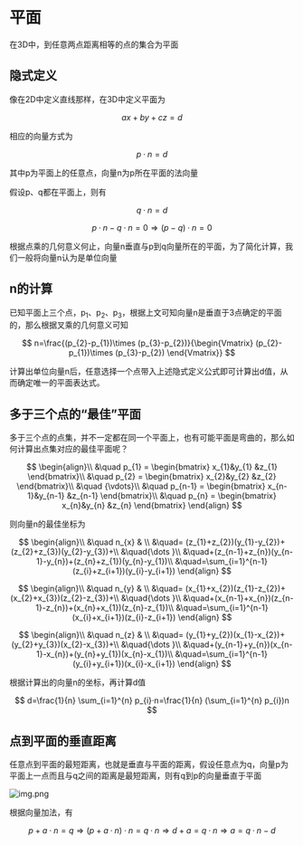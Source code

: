 # 平面

在3D中，到任意两点距离相等的点的集合为平面

## 隐式定义

像在2D中定义直线那样，在3D中定义平面为

$$
ax+by+cz=d
$$

相应的向量方式为

$$
p·n=d
$$

其中p为平面上的任意点，向量n为p所在平面的法向量

假设p、q都在平面上，则有

$$
q·n=d
$$

$$
p·n-q·n=0\Rightarrow (p-q)·n=0
$$

根据点乘的几何意义何止，向量n垂直与p到q向量所在的平面，为了简化计算，我们一般将向量n认为是单位向量

## n的计算

已知平面上三个点，p<sub>1</sub>、p<sub>2</sub>、p<sub>3</sub>，根据上文可知向量n是垂直于3点确定的平面的，那么根据叉乘的几何意义可知

$$
n=\frac{(p_{2}-p_{1})\times (p_{3}-p_{2})}{\begin{Vmatrix}
(p_{2}-p_{1})\times (p_{3}-p_{2})
\end{Vmatrix}}
$$

计算出单位向量n后，任意选择一个点带入上述隐式定义公式即可计算出d值，从而确定唯一的平面表达式。

## 多于三个点的“最佳”平面

多于三个点的点集，并不一定都在同一个平面上，也有可能平面是弯曲的，那么如何计算出点集对应的最佳平面呢？

$$
\begin{align}\\
&\quad
p_{1} = \begin{bmatrix}
x_{1}&y_{1}  &z_{1}
\end{bmatrix}\\
&\quad
p_{2} = \begin{bmatrix}
x_{2}&y_{2}  &z_{2}
\end{bmatrix}\\
&\quad
{\vdots}\\
&\quad
p_{n-1} = \begin{bmatrix}
x_{n-1}&y_{n-1}  &z_{n-1}
\end{bmatrix}\\
&\quad
p_{n} = \begin{bmatrix}
x_{n}&y_{n}  &z_{n}
\end{bmatrix}
\end{align}
$$

则向量n的最佳坐标为

$$
\begin{align}\\
&\quad
n_{x} & \\
&\quad= (z_{1}+z_{2})(y_{1}-y_{2})+(z_{2}+z_{3})(y_{2}-y_{3})+\\
&\quad{\dots }\\
&\quad+(z_{n-1}+z_{n})(y_{n-1}-y_{n})+(z_{n}+z_{1})(y_{n}-y_{1})\\
&\quad=\sum_{i=1}^{n-1} (z_{i}+z_{i+1})(y_{i}-y_{i+1})
\end{align}
$$

$$
\begin{align}\\
&\quad
n_{y} & \\
&\quad= (x_{1}+x_{2})(z_{1}-z_{2})+(x_{2}+x_{3})(z_{2}-z_{3})+\\
&\quad{\dots }\\
&\quad+(x_{n-1}+x_{n})(z_{n-1}-z_{n})+(x_{n}+x_{1})(z_{n}-z_{1})\\
&\quad=\sum_{i=1}^{n-1} (x_{i}+x_{i+1})(z_{i}-z_{i+1})
\end{align}
$$

$$
\begin{align}\\
&\quad
n_{z} & \\
&\quad= (y_{1}+y_{2})(x_{1}-x_{2})+(y_{2}+y_{3})(x_{2}-x_{3})+\\
&\quad{\dots }\\
&\quad+(y_{n-1}+y_{n})(x_{n-1}-x_{n})+(y_{n}+y_{1})(x_{n}-x_{1})\\
&\quad=\sum_{i=1}^{n-1} (y_{i}+y_{i+1})(x_{i}-x_{i+1})
\end{align}
$$

根据计算出的向量n的坐标，再计算d值

$$
d=\frac{1}{n} \sum_{i=1}^{n} p_{i}·n=\frac{1}{n} (\sum_{i=1}^{n} p_{i})n
$$

## 点到平面的垂直距离

任意点到平面的最短距离，也就是垂直与平面的距离，假设任意点为q，向量p为平面上一点而且与q之间的距离是最短距离，则有q到p的向量垂直于平面

![img.png](/imgs/computes-course/geometry-plane.png)

根据向量加法，有

$$
p+a·n=q\Rightarrow (p+a·n)·n=q·n\Rightarrow d+a=q·n\Rightarrow a=q·n-d
$$
